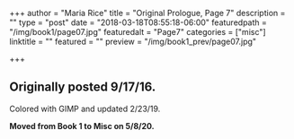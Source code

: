 +++
author = "Maria Rice"
title = "Original Prologue, Page 7"
description = ""
type = "post"
date = "2018-03-18T08:55:18-06:00"
featuredpath = "/img/book1/page07.jpg"
featuredalt = "Page7"
categories = ["misc"]
linktitle = ""
featured = ""
preview = "/img/book1_prev/page07.jpg"

+++

## Originally posted 9/17/16.

Colored with GIMP and updated 2/23/19.

**Moved from Book 1 to Misc on 5/8/20.**